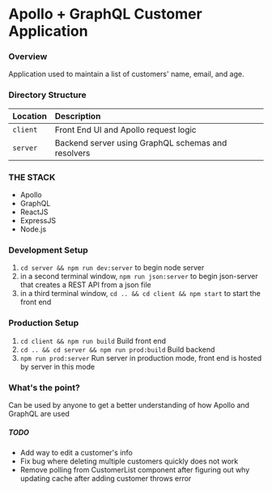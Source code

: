 # Apollo + GraphQL Customer Application

### Overview
Application used to maintain a list of customers' name, email, and age.

### Directory Structure

|Location|Description|
|:---|:---|
|`client`|Front End UI and Apollo request logic|
|`server`|Backend server using GraphQL schemas and resolvers|


### THE STACK

* Apollo
* GraphQL
* ReactJS
* ExpressJS
* Node.js

### Development Setup

1. `cd server && npm run dev:server` to begin node server
2. in a second terminal window, `npm run json:server` to begin json-server that creates a REST API from a json file
3. in a third terminal window, `cd .. && cd client && npm start` to start the front end


### Production Setup

1. `cd client && npm run build` Build front end
2. `cd .. && cd server && npm run prod:build` Build backend
3. `npm run prod:server` Run server in production mode, front end is hosted by server in this mode


### What's the point?

Can be used by anyone to get a better understanding of how Apollo and GraphQL are used


##### TODO

* Add way to edit a customer's info
* Fix bug where deleting multiple customers quickly does not work
* Remove polling from CustomerList component after figuring out why updating cache after adding customer throws error
